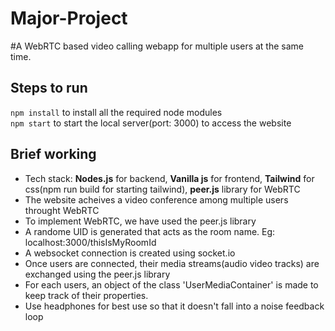 # Major-Project
#A WebRTC based video calling webapp for multiple users at the same time.

## Steps to run
`npm install`
to install all the required node modules
<br/>
`npm start`
to start the local server(port: 3000) to access the website

## Brief working
* Tech stack: **Nodes.js** for backend, **Vanilla js** for frontend, **Tailwind** for css(npm run build for starting tailwind), **peer.js** library for WebRTC
* The website acheives a video conference among multiple users throught WebRTC
* To implement WebRTC, we have used the peer.js library
* A randome UID is generated that acts as the room name. Eg: localhost:3000/thisIsMyRoomId
* A websocket connection is created using socket.io
* Once users are connected, their media streams(audio video tracks) are exchanged using the peer.js library
* For each users, an object of the class 'UserMediaContainer' is made to keep track of their properties.
* Use headphones for best use so that it doesn't fall into a noise feedback loop
